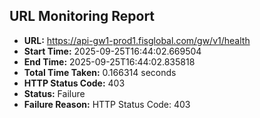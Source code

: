 ## URL Monitoring Report

- **URL:** https://api-gw1-prod1.fisglobal.com/gw/v1/health
- **Start Time:** 2025-09-25T16:44:02.669504
- **End Time:** 2025-09-25T16:44:02.835818
- **Total Time Taken:** 0.166314 seconds
- **HTTP Status Code:** 403
- **Status:** Failure
- **Failure Reason:** HTTP Status Code: 403
